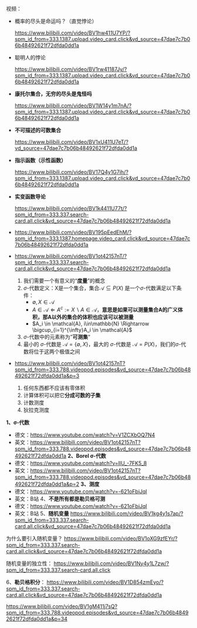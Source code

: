 

视频：

- 概率的尽头是命运吗？（直觉悖论）

	https://www.bilibili.com/video/BV1hw411U7YP/?spm_id_from=333.1387.upload.video_card.click&vd_source=47dae7c7b06b48492621f72dfda0dd1a

- 聪明人的悖论

	https://www.bilibili.com/video/BV1rw41187Jy/?spm_id_from=333.1387.upload.video_card.click&vd_source=47dae7c7b06b48492621f72dfda0dd1a

- **康托尔集合，无穷的尽头是鬼怪吗**

	https://www.bilibili.com/video/BV1W14y1m7nA/?spm_id_from=333.1387.upload.video_card.click&vd_source=47dae7c7b06b48492621f72dfda0dd1a

- **不可描述的可数集合**

	https://www.bilibili.com/video/BV1xU411U7eT/?vd_source=47dae7c7b06b48492621f72dfda0dd1a

- **指示函数（示性函数）**

	https://www.bilibili.com/video/BV17Q4y1G7ih/?spm_id_from=333.1387.upload.video_card.click&vd_source=47dae7c7b06b48492621f72dfda0dd1a

- **实变函数导论**

	https://www.bilibili.com/video/BV1k4411U77t/?spm_id_from=333.337.search-card.all.click&vd_source=47dae7c7b06b48492621f72dfda0dd1a

- https://www.bilibili.com/video/BV195pEedEhM/?spm_id_from=333.1387.homepage.video_card.click&vd_source=47dae7c7b06b48492621f72dfda0dd1a

- https://www.bilibili.com/video/BV1ot42157nT/?spm_id_from=333.337.search-card.all.click&vd_source=47dae7c7b06b48492621f72dfda0dd1a

	1. 我们需要一个有意义的“**度量**”的概念
	2. $\sigma$-代数定义：X是一个集合，集合$\mathcal{A} \subseteq P(X)$ 是一个$\sigma$-代数满足以下条件：
		- $\emptyset, X \in \mathcal{A}$
		- $A \in \mathcal{A} \Leftarrow A^c := X \backslash A \in \mathcal{A}$，**意思是如果可以测量集合A的广义体积，那A以外的集合的体积也应该可以被测量**
		- $A_i \in \mathcal{A}, i\in\mathbb{N} \Rightarrow \bigcup_{i=1}^{\infty}A_i \in \mathcal{A}$
	3. $\sigma$-代数中的元素称为”**可测集**“
	4. 最小的 $\sigma$-代数是 $\mathcal{A} = \{\emptyset, X\}$，最大的 $\sigma$-代数是 $\mathcal{A} = P(X)$，我们的$\sigma$-代数将位于这两个极值之间
- https://www.bilibili.com/video/BV1ot42157nT?spm_id_from=333.788.videopod.episodes&vd_source=47dae7c7b06b48492621f72dfda0dd1a&p=3

	1. 任何东西都不应该有零体积
	2. 计算体积可以把它**分成可数的子集**
	3. 计数测度
	4. 狄拉克测度


**1、σ-代数**
- 德文：https://www.youtube.com/watch?v=V1ZCXbOQ7N4
- 英文：https://www.bilibili.com/video/BV1ot42157nT?spm_id_from=333.788.videopod.episodes&vd_source=47dae7c7b06b48492621f72dfda0dd1a
**2、Borel σ-代数**
- 德文：https://www.youtube.com/watch?v=IlU_-7FK5_8
- 英文：https://www.bilibili.com/video/BV1ot42157nT?spm_id_from=333.788.videopod.episodes&vd_source=47dae7c7b06b48492621f72dfda0dd1a&p=2
**3、测度**
- 德文：https://www.youtube.com/watch?v=-621oFbiJqI
- 英文：B站
4、**不是所有都是勒贝格可测**
- 德文：https://www.youtube.com/watch?v=-621oFbiJqI
- 英文：B站
5、**随机变量**
https://www.bilibili.com/video/BV1kg4y1s7ap/?spm_id_from=333.337.search-card.all.click&vd_source=47dae7c7b06b48492621f72dfda0dd1a

为什么要引入随机变量？
https://www.bilibili.com/video/BV1oXG9zfEYr/?spm_id_from=333.337.search-card.all.click&vd_source=47dae7c7b06b48492621f72dfda0dd1a

随机变量的独立性：
https://www.bilibili.com/video/BV1Ny4y1L7zw/?spm_id_from=333.337.search-card.all.click

6、**勒贝格积分**：
https://www.bilibili.com/video/BV1D854zmEyo/?spm_id_from=333.337.search-card.all.click&vd_source=47dae7c7b06b48492621f72dfda0dd1a

https://www.bilibili.com/video/BV1gM411j7sQ?spm_id_from=333.788.videopod.episodes&vd_source=47dae7c7b06b48492621f72dfda0dd1a&p=34


